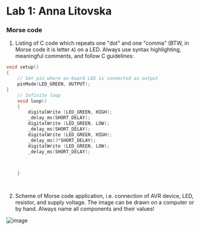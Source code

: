 # Lab 1: Anna Litovska

### Morse code

1. Listing of C code which repeats one "dot" and one "comma" (BTW, in Morse code it is letter `A`) on a LED. Always use syntax highlighting, meaningful comments, and follow C guidelines:

```c
void setup()
{
    // Set pin where on-board LED is connected as output
    pinMode(LED_GREEN, OUTPUT);
}
    // Infinite loop
    void loop()
    {
        digitalWrite (LED_GREEN, HIGH);
        _delay_ms(SHORT_DELAY);
        digitalWrite (LED_GREEN, LOW);
        _delay_ms(SHORT_DELAY);      
        digitalWrite (LED_GREEN, HIGH);
        _delay_ms(3*SHORT_DELAY);
        digitalWrite (LED_GREEN, LOW);
        _delay_ms(SHORT_DELAY);      

       

    }

   

```

2. Scheme of Morse code application, i.e. connection of AVR device, LED, resistor, and supply voltage. The image can be drawn on a computer or by hand. Always name all components and their values!

![image](https://user-images.githubusercontent.com/99733524/193671862-49dc3366-7abb-40aa-ac04-f59249fc142f.png)



